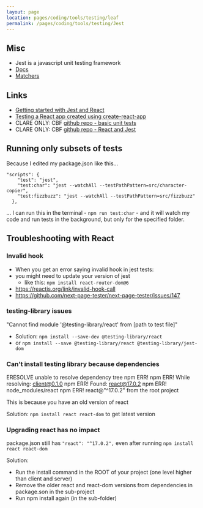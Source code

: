 ```yaml
---
layout: page
location: pages/coding/tools/testing/leaf
permalink: /pages/coding/tools/testing/Jest
---
```


## Misc

- Jest is a javascript unit testing framework
- [Docs](https://jestjs.io/docs)
- [Matchers](https://jestjs.io/docs/using-matchers)

## Links

- [Getting started with Jest and React](https://jestjs.io/docs/tutorial-react)
- [Testing a React app created using create-react-app](https://facebook.github.io/create-react-app/docs/running-tests)
- CLARE ONLY: CBF [github repo - basic unit tests](https://github.com/claresudbery/cbf-sample-solutions/tree/main/software%20engineering/B_tdd/tdd-javascript/2022-10_sample-solutions/src) 
- CLARE ONLY: CBF [github repo - React and Jest](https://github.com/claresudbery/cbf-sample-solutions#react) 

## Running only subsets of tests

Because I edited my package.json like this...

```
"scripts": {
    "test": "jest",
    "test:char": "jest --watchAll --testPathPattern=src/character-copier",
    "test:fizzbuzz": "jest --watchAll --testPathPattern=src/fizzbuzz"
  },
```

... I can run this in the terminal - `npm run test:char` - and it will watch my code and run tests in the background, but only for the specified folder.

## Troubleshooting with React

### Invalid hook

- When you get an error saying invalid hook in jest tests:
- you might need to update your version of jest
    - like this: `npm install react-router-dom@6`
- https://reactjs.org/link/invalid-hook-call
- https://github.com/next-page-tester/next-page-tester/issues/147

### testing-library issues

"Cannot find module '@testing-library/react' from [path to test file]"

- Solution: `npm install --save-dev @testing-library/react`
- or `npm install --save @testing-library/react @testing-library/jest-dom`

### Can't install testing library because dependencies

ERESOLVE unable to resolve dependency tree
npm ERR!
npm ERR! While resolving: client@0.1.0
npm ERR! Found: react@17.0.2
npm ERR! node_modules/react
npm ERR!   react@"^17.0.2" from the root project

This is because you have an old version of react

Solution: `npm install react react-dom` to get latest version

### Upgrading react has no impact

package.json still has `"react": "^17.0.2",` even after running `npm install react react-dom`

Solution: 

- Run the install command in the ROOT of your project (one level higher than client and server)
- Remove the older react and react-dom versions from dependencies in package.son in the sub-project
- Run npm install again (in the sub-folder)

